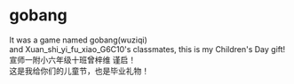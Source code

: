 # gobang
It was a game named gobang(wuziqi)  
and Xuan_shi_yi_fu_xiao_G6C10's classmates, this is my Children's Day gift!  
宣师一附小六年级十班曾梓维 谨启！  
这是我给你们的儿童节，也是毕业礼物！
